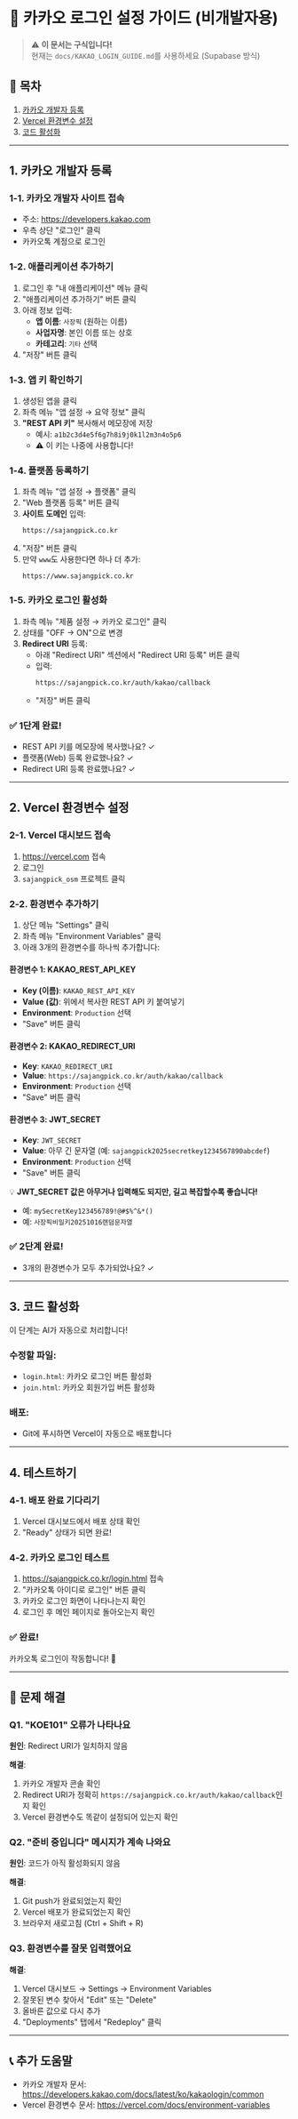 # 🎯 카카오 로그인 설정 가이드 (비개발자용)

> ⚠️ **이 문서는 구식입니다!**  
> 현재는 `docs/KAKAO_LOGIN_GUIDE.md`를 사용하세요 (Supabase 방식)

## 📌 목차

1. [카카오 개발자 등록](#1-카카오-개발자-등록)
2. [Vercel 환경변수 설정](#2-vercel-환경변수-설정)
3. [코드 활성화](#3-코드-활성화)

---

## 1. 카카오 개발자 등록

### 1-1. 카카오 개발자 사이트 접속

- 주소: https://developers.kakao.com
- 우측 상단 "로그인" 클릭
- 카카오톡 계정으로 로그인

### 1-2. 애플리케이션 추가하기

1. 로그인 후 "내 애플리케이션" 메뉴 클릭
2. "애플리케이션 추가하기" 버튼 클릭
3. 아래 정보 입력:
   - **앱 이름**: `사장픽` (원하는 이름)
   - **사업자명**: 본인 이름 또는 상호
   - **카테고리**: `기타` 선택
4. "저장" 버튼 클릭

### 1-3. 앱 키 확인하기

1. 생성된 앱을 클릭
2. 좌측 메뉴 "앱 설정 → 요약 정보" 클릭
3. **"REST API 키"** 복사해서 메모장에 저장
   - 예시: `a1b2c3d4e5f6g7h8i9j0k1l2m3n4o5p6`
   - ⚠️ 이 키는 나중에 사용합니다!

### 1-4. 플랫폼 등록하기

1. 좌측 메뉴 "앱 설정 → 플랫폼" 클릭
2. "Web 플랫폼 등록" 버튼 클릭
3. **사이트 도메인** 입력:
   ```
   https://sajangpick.co.kr
   ```
4. "저장" 버튼 클릭
5. 만약 `www`도 사용한다면 하나 더 추가:
   ```
   https://www.sajangpick.co.kr
   ```

### 1-5. 카카오 로그인 활성화

1. 좌측 메뉴 "제품 설정 → 카카오 로그인" 클릭
2. 상태를 "OFF → ON"으로 변경
3. **Redirect URI** 등록:
   - 아래 "Redirect URI" 섹션에서 "Redirect URI 등록" 버튼 클릭
   - 입력:
     ```
     https://sajangpick.co.kr/auth/kakao/callback
     ```
   - "저장" 버튼 클릭

### ✅ 1단계 완료!

- REST API 키를 메모장에 복사했나요? ✓
- 플랫폼(Web) 등록 완료했나요? ✓
- Redirect URI 등록 완료했나요? ✓

---

## 2. Vercel 환경변수 설정

### 2-1. Vercel 대시보드 접속

1. https://vercel.com 접속
2. 로그인
3. `sajangpick_osm` 프로젝트 클릭

### 2-2. 환경변수 추가하기

1. 상단 메뉴 "Settings" 클릭
2. 좌측 메뉴 "Environment Variables" 클릭
3. 아래 3개의 환경변수를 하나씩 추가합니다:

#### 환경변수 1: KAKAO_REST_API_KEY

- **Key (이름)**: `KAKAO_REST_API_KEY`
- **Value (값)**: 위에서 복사한 REST API 키 붙여넣기
- **Environment**: `Production` 선택
- "Save" 버튼 클릭

#### 환경변수 2: KAKAO_REDIRECT_URI

- **Key**: `KAKAO_REDIRECT_URI`
- **Value**: `https://sajangpick.co.kr/auth/kakao/callback`
- **Environment**: `Production` 선택
- "Save" 버튼 클릭

#### 환경변수 3: JWT_SECRET

- **Key**: `JWT_SECRET`
- **Value**: 아무 긴 문자열 (예: `sajangpick2025secretkey1234567890abcdef`)
- **Environment**: `Production` 선택
- "Save" 버튼 클릭

💡 **JWT_SECRET 값은 아무거나 입력해도 되지만, 길고 복잡할수록 좋습니다!**

- 예: `mySecretKey123456789!@#$%^&*()`
- 예: `사장픽비밀키20251016랜덤문자열`

### ✅ 2단계 완료!

- 3개의 환경변수가 모두 추가되었나요? ✓

---

## 3. 코드 활성화

이 단계는 AI가 자동으로 처리합니다!

### 수정할 파일:

- `login.html`: 카카오 로그인 버튼 활성화
- `join.html`: 카카오 회원가입 버튼 활성화

### 배포:

- Git에 푸시하면 Vercel이 자동으로 배포합니다

---

## 4. 테스트하기

### 4-1. 배포 완료 기다리기

1. Vercel 대시보드에서 배포 상태 확인
2. "Ready" 상태가 되면 완료!

### 4-2. 카카오 로그인 테스트

1. https://sajangpick.co.kr/login.html 접속
2. "카카오톡 아이디로 로그인" 버튼 클릭
3. 카카오 로그인 화면이 나타나는지 확인
4. 로그인 후 메인 페이지로 돌아오는지 확인

### ✅ 완료!

카카오톡 로그인이 작동합니다! 🎉

---

## 🔧 문제 해결

### Q1. "KOE101" 오류가 나타나요

**원인**: Redirect URI가 일치하지 않음

**해결**:

1. 카카오 개발자 콘솔 확인
2. Redirect URI가 정확히 `https://sajangpick.co.kr/auth/kakao/callback`인지 확인
3. Vercel 환경변수도 똑같이 설정되어 있는지 확인

### Q2. "준비 중입니다" 메시지가 계속 나와요

**원인**: 코드가 아직 활성화되지 않음

**해결**:

1. Git push가 완료되었는지 확인
2. Vercel 배포가 완료되었는지 확인
3. 브라우저 새로고침 (Ctrl + Shift + R)

### Q3. 환경변수를 잘못 입력했어요

**해결**:

1. Vercel 대시보드 → Settings → Environment Variables
2. 잘못된 변수 찾아서 "Edit" 또는 "Delete"
3. 올바른 값으로 다시 추가
4. "Deployments" 탭에서 "Redeploy" 클릭

---

## 📞 추가 도움말

- 카카오 개발자 문서: https://developers.kakao.com/docs/latest/ko/kakaologin/common
- Vercel 환경변수 문서: https://vercel.com/docs/environment-variables

